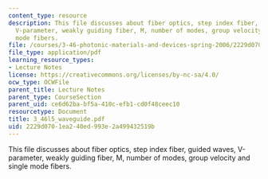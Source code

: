```yaml
---
content_type: resource
description: This file discusses about fiber optics, step index fiber, guided waves,
  V-parameter, weakly guiding fiber, M, number of modes, group velocity and single
  mode fibers.
file: /courses/3-46-photonic-materials-and-devices-spring-2006/2229d0701ea240ed993e2a499432519b_3_46l5_waveguide.pdf
file_type: application/pdf
learning_resource_types:
- Lecture Notes
license: https://creativecommons.org/licenses/by-nc-sa/4.0/
ocw_type: OCWFile
parent_title: Lecture Notes
parent_type: CourseSection
parent_uid: ce6d62ba-bf5a-410c-efb1-cd0f48ceec10
resourcetype: Document
title: 3_46l5_waveguide.pdf
uid: 2229d070-1ea2-40ed-993e-2a499432519b
---
```

This file discusses about fiber optics, step index fiber, guided waves, V-parameter, weakly guiding fiber, M, number of modes, group velocity and single mode fibers.